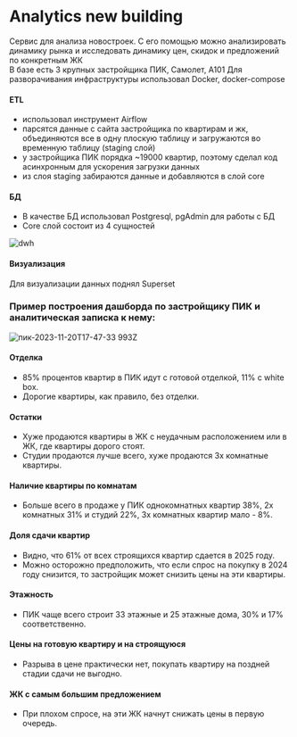 # Analytics new building

Сервис для анализа новостроек. С его помощью можно анализировать динамику рынка и исследовать динамику цен, скидок и предложений по конкретным ЖК   
В базе есть 3 крупных застройщика ПИК, Самолет, А101
Для разворачивания инфраструктуры использовал Docker, docker-compose  

#### ETL 
- использовал инструмент Airflow
- парсятся данные с сайта застройщика по квартирам и жк, объединяются все в одну плоскую таблицу и загружаются во временную таблицу (staging слой)  
- у застройщика ПИК порядка ~19000 квартир, поэтому сделал код асинхронным для ускорения загрузки данных
- из слоя staging забираются данные и добавляются в слой core

#### БД
- В качестве БД использовал Postgresql, pgAdmin для работы с БД
- Core слой состоит из 4 сущностей 

![dwh](https://github.com/xorxi12/Analytics-new-building/assets/147392409/696e1eda-230c-49f3-b503-cec4200bd855)

#### Визуализация 
Для визуализации данных поднял Superset
### Пример построения дашборда по застройщику ПИК и аналитическая записка к нему:

![пик-2023-11-20T17-47-33 993Z](https://github.com/xorxi12/Analytics-new-building/assets/147392409/32d9315f-254d-4d6a-bcad-bc60b5a17a1d)

#### Отделка
 - 85% процентов квартир в ПИК идут с готовой отделкой, 11% с white box.
 - Дорогие квартиры, как правило, без отделки.
 
 #### Остатки
 - Хуже продаются квартиры в ЖК с неудачным расположением или в ЖК, где квартиры дорого стоят.
 - Студии продаются лучше всего, хуже продаются 3х комнатные квартиры.
 
#### Наличие квартиры по комнатам
- Больше всего в продаже у ПИК однокомнатных квартир 38%, 2х комнатных 31% и студий 22%, 3х комнатных квартир мало - 8%.

#### Доля сдачи квартир 
- Видно, что 61% от всех строящихся квартир сдается в 2025 году.
- Можно осторожно предположить, что если спрос на покупку в 2024 году снизится, то застройщик может снизить цены на эти квартиры.

#### Этажность
- ПИК чаще всего строит 33 этажные и 25 этажные дома, 30% и 17% соответственно.
 
#### Цены на готовую квартиру и на строящуюся
- Разрыва в цене практически нет, покупать квартиру на поздней стадии сдачи не выгодно.

#### ЖК с самым большим предложением 
- При плохом спросе, на эти ЖК начнут снижать цены в первую очередь.

